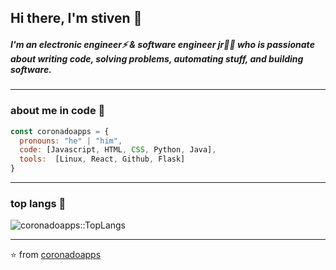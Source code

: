 ## Hi there, I'm stiven 👋
##### I'm an electronic engineer⚡ & software engineer jr👨‍💻 who is passionate about writing code, solving problems, automating stuff, and building software.

---
### about me in code 📌
```js
const coronadoapps = {
  pronouns: "he" | "him",
  code: [Javascript, HTML, CSS, Python, Java],
  tools:  [Linux, React, Github, Flask]
}

```
---
### top langs :tongue:
<img src="https://github-readme-stats.vercel.app/api/top-langs/?username=coronadoapps&langs_count=5&theme=tokyonight&layout=compact" alt="coronadoapps::TopLangs" />







---
⭐️ from [coronadoapps](https://github.com/coronadoapps)
<!--
**coronadoapps/coronadoapps** is a ✨ _special_ ✨ repository because its `README.md` (this file) appears on your GitHub profile.

Here are some ideas to get you started:

- 🔭 I’m currently working on ...
- 🌱 I’m currently learning ...
- 👯 I’m looking to collaborate on ...
- 🤔 I’m looking for help with ...
- 💬 Ask me about ...
- 📫 How to reach me: ...
- 😄 Pronouns: ...
- ⚡ Fun fact: ...
-->
